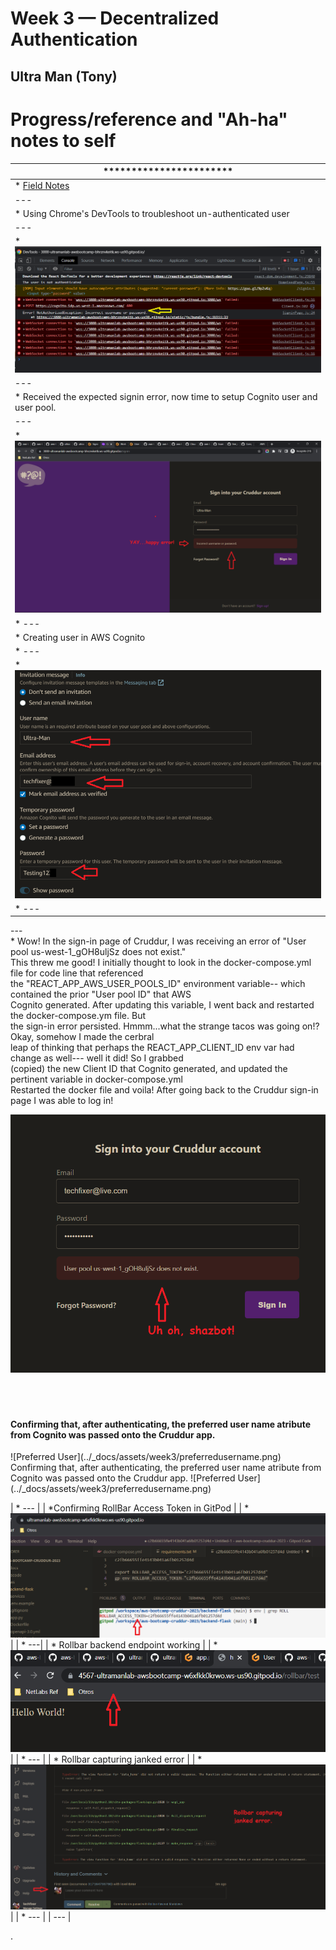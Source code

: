 # Week 3 — Decentralized Authentication

## Ultra Man (Tony)


# Progress/reference and "Ah-ha" notes to self
| *********************** |
| --- |
| * [Field Notes](https://github.com/ultraman-labs/aws-bootcamp-cruddur-2023/blob/main/_docs/assets/week3/Notes-Week3.txt) |
| --- |
| * Using Chrome's DevTools to troubleshoot un-authenticated user |
| --- |
| * ![Sigin Error](../_docs/assets/week3/goodsignuperror.png) |
| --- |
| * Received the expected signin error, now time to setup Cognito user and user pool.|
| --- |
| * ![Happy Error](../_docs/assets/week3/happyerror.png) |
| * ---|
| * Creating user in AWS Cognito
| * ---|
| * ![Cognito User](../_docs/assets/week3/creatinguser.png) |
| * --- | |
<p> --- <br>  
    * Wow! In the sign-in page of Cruddur, I was receiving an error of "User pool us-west-1_gOH8uljSz does not exist." <br>
      This threw me good! I initially thought to look in the docker-compose.yml file for code line that referenced <br>
      the "REACT_APP_AWS_USER_POOLS_ID" environment variable-- which contained the prior "User pool ID" that AWS <br>
      Cognito generated. After updating this variable, I went back and restarted the docker-compose.ym file. But <br>
      the sign-in error persisted. Hmmm...what the strange tacos was going on!? Okay, somehow I made the cerbral <br>
      leap of thinking that perhaps the REACT_APP_CLIENT_ID env var had change as well--- well it did! So I grabbed <br>
      (copied) the new Client ID that Cognito generated, and updated the pertinent variable in docker-compose.yml <br>
      Restarted the docker file and voila! After going back to the Cruddur sign-in page I was able to log in! </p>
    
   ![Another Sigin Error](../_docs/assets/week3/signinerror.png)  <br><br><br><br>
   
   <h4> Confirming that, after authenticating, the preferred user name atribute from Cognito was passed onto the Cruddur app. </h4>
   ![Preferred User](../_docs/assets/week3/preferredusername.png)
   
<br>
 Confirming that, after authenticating, the preferred user name atribute from Cognito was passed onto the Cruddur app. 
  ![Preferred User](../_docs/assets/week3/preferredusername.png) 

<br>  

| * --- |
| *Confirming RollBar Access Token in GitPod |
| * ![RollBar Acess Token](../_docs/assets/week2/rollbaraccesstoken.png) |
| * ---|
| * Rollbar backend endpoint working |
| * ![RollBar Acess Token](../_docs/assets/week2/holarollbar.png) |
| * --- |
| * Rollbar capturing janked error |
| * ![RollBar Acess Token](../_docs/assets/week2/rollbarjankederror.png) |
| * --- |
| --- |

.



